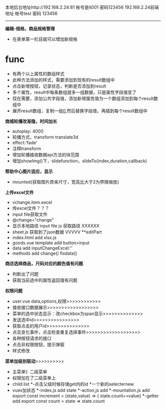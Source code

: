 ﻿本地后台地址http://192.168.2.24:81 帐号是it001 密码123456 192.168.2.24前端地址 帐号test 密码 123456

***************************************
**编辑-规格，商品规格管理**
* 在表单第一栏目就可以增加新规格
# func
* 有两个以上属性的数组样式
* 此种方法添加的样式，需要添加到现有的result数组中
* 点击新增按钮，记录状态，判断是否添加到result
* 多个属性，result中每条数组就多一组数据，只是属性字段值变了
* 现在需要，添加公共字段值，添加新增属性值为一个数组添加到每个result数组中
* 展开result数组，复制一组[0](需要先转成字符串，再转成对象),然后替换字段值，再插到每个result数组中

**商城轮播改渐隐，时间加长**
* autoplay: 4000
* 轮播方式，transform translate3d
* effect:'fade'
* 注释transform
* 增加轮播接收数据api方法的块范围
* 增加showImg()下，slidefunction，slideTo(index,duration,callback)

**帮助中心图片适应，显示**
* mounted{获取图片原来尺寸，宽高比大于2为界限缩放}

**上传excel文件**
* vchange.item.excel
* 传excel文件？？？
* input file获取文件
* @change="change"
* 显示本地路径  input file js 获取路径   XXXXXX
* sheet.js 获取到了json数据  VVVVV
**editPart
* index.html add xlsx.js
* goods.vue template add button>input
* data add inputChangeExcel:''
* methods add change() fixdata()

**商店选择商品，尺码对应的颜色值有问题**
* 判断出了问题
* 获取当前选中的属性返回值有问题

**权限问题**
* user.vue data,options,权限>>>>>>>>>>>>
* 接收接口数据展示>>>>>>>>>>>>>>>>>>
* 菜单的选中状态显示：改checkbox为span显示>>>>>>>>>>>>>>
* 发送选中id>>>>>>>>>>>>>>>>
* 获取点击的用户id>>>>>>>>>>>>>>>
* 点击变化事件，点击检查重复选择事件>>>>>>>>>>>>>>>>>>>
* 各种按钮请求的接口
* 点击非权限按钮，提示弹窗
* 样式修改

**菜单加级别联动**>>>>>>>>>>
* 主菜单》二级菜单
* 权限加在了二级菜单上
* child.list
*-点击父级时候存储get内的id
*一个新的selecternew
* vuex加状态
*-index.js  add   state
*-action,js   add
*-mountation.js  add  export const increment = (state,value) => { state.count+=value}
*-getter  add  export const count = state => state.count
